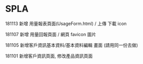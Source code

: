# SPLA

181113 新增 用量報表頁面(UsageForm.html) / 上傳 下載 icon

181107 新增 用量回報頁面 / 網頁 favicon 圖片

181105 新增客戶資訊基本資料/基本資料編輯 畫面 (請用同一份去做)

181101 新增客戶資訊頁面, 修改產品資訊頁面
